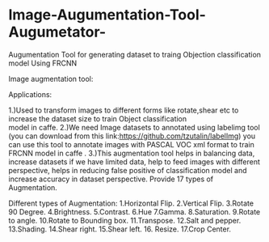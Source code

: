 # Image-Augumentation-Tool-Augumetator-
Augumentation Tool for generating dataset to traing Objection classification model Using FRCNN


Image augmentation tool:

Applications:

1.)Used to transform images to different forms like rotate,shear etc to increase the dataset size to train Object classification        
   model in caffe.
2.)We need Image datasets to annotated using labelimg tool (you can download from this link:https://github.com/tzutalin/labelImg) 
   you can use this tool to annotate images with PASCAL VOC xml format to train FRCNN model in caffe .
3.)This augmentation tool helps in balancing data, increase datasets if we have limited data, help to feed images with different 
   perspective, helps in reducing false positive of classification model and increase accuracy in dataset perspective.
   Provide 17 types of Augmentation.
   
   Different types of Augmentation:
        1.Horizontal Flip.
        2.Vertical Flip.
        3.Rotate 90 Degree.
        4.Brightness.
        5.Contrast.
        6.Hue
        7.Gamma.
        8.Saturation.
        9.Rotate to angle.
                10.Rotate to Bounding box.
        11.Transpose.
        12.Salt and pepper.
        13.Shading.
        14.Shear right.
        15.Shear left.
        16. Resize.
        17.Crop Center.    



